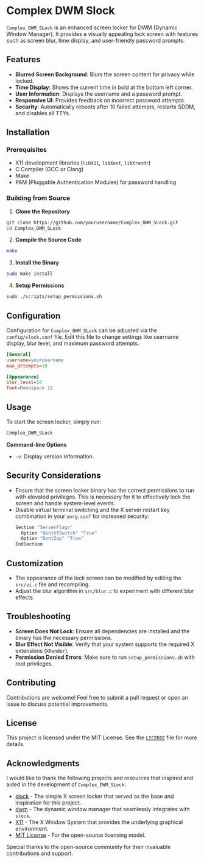# Complex DWM Slock

`Complex_DWM_SLock` is an enhanced screen locker for DWM (Dynamic Window Manager). It provides a visually
 appealing lock screen with features such as screen blur, time display, and user-friendly password prompts.

## Features

- **Blurred Screen Background**: Blurs the screen content for privacy while locked.
- **Time Display**: Shows the current time in bold at the bottom left corner.
- **User Information**: Displays the username and a password prompt.
- **Responsive UI**: Provides feedback on incorrect password attempts.
- **Security**: Automatically reboots after 10 failed attempts, restarts SDDM, and disables all TTYs.

## Installation

### Prerequisites

- X11 development libraries (`libX11`, `libXext`, `libXrandr`)
- C Compiler (GCC or Clang)
- Make
- PAM (Pluggable Authentication Modules) for password handling

### Building from Source

1. **Clone the Repository**
  ```bash
  git clone https://github.com/yourusername/Complex_DWM_SLock.git
  cd Complex_DWM_SLock
  ```

2. **Compile the Source Code**
  ```bash
  make
  ```

3. **Install the Binary**
  ```bash
  sudo make install
  ```

4. **Setup Permissions**
  ```bash
  sudo ./scripts/setup_permissions.sh
  ```

## Configuration

Configuration for `Complex_DWM_SLock` can be adjusted via the `config/slock.conf` file. Edit this file to
change settings like username display, blur level, and maximum password attempts. 
 
  ```ini
  [General] 
  username=yourusername
  max_attempts=10

  [Appearance]
  blur_level=10
  font=Monospace 12
  ```
 
## Usage

To start the screen locker, simply run:

  ```bash
  Complex_DWM_SLock
  ```

**Command-line Options**
- `-v`: Display version information.

## Security Considerations

- Ensure that the screen locker binary has the correct permissions to run with elevated privileges. This is
  necessary for it to effectively lock the screen and handle system-level events.
- Disable virtual terminal switching and the X server restart key combination in your `xorg.conf` for increased
  security:
  ```bash
  Section "ServerFlags"
    Option "DontVTSwitch" "True"
    Option "DontZap" "True"
  EndSection
  ```

## Customization

- The appearance of the lock screen can be modified by editing the `src/ui.c` file and recompiling.
- Adjust the blur algorithm in `src/blur.c` to experiment with different blur effects.

## Troubleshooting

- **Screen Does Not Lock**: Ensure all dependencies are installed and the binary has the necessary permissions.
- **Blur Effect Not Visible**: Verify that your system supports the required X extensions (`XRender`).
- **Permission Denied Errors**: Make sure to run `setup_permissions.sh` with root privileges.

## Contributing

Contributions are welcome! Feel free to submit a pull request or open an issue to discuss potential improvements.

## License

This project is licensed under the MIT License. See the [`LICENSE`](LICENSE) file for more details.

## Acknowledgments

I would like to thank the following projects and resources that inspired and aided in the development of `Complex_DWM_SLock`:

- [slock](https://tools.suckless.org/slock/) - The simple X screen locker that served as the base and inspiration for this project.
- [dwm](https://dwm.suckless.org/) - The dynamic window manager that seamlessly integrates with `slock`.
- [X11](https://www.x.org/wiki/) - The X Window System that provides the underlying graphical environment.
- [MIT License](LICENSE) - For the open-source licensing model.

Special thanks to the open-source community for their invaluable contributions and support.
